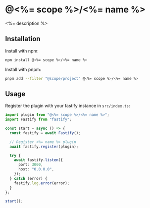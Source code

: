 # @<%= scope %>/<%= name %>

<%= description %>

## Installation

Install with npm:

```bash
npm install @<%= scope %>/<%= name %>
```

Install with pnpm:

```bash
pnpm add --filter "@scope/project" @<%= scope %>/<%= name %>
```

## Usage
Register the plugin with your fastify instance in `src/index.ts`:

```typescript
import plugin from "@<%= scope %>/<%= name %>";
import Fastify from "fastify";

const start = async () => {
  const fastify = await Fastify();

  // Register <%= name %> plugin
  await fastify.register(plugin);

  try {
    await fastify.listen({
      port: 3000,
      host: "0.0.0.0",
    });
  } catch (error) {
    fastify.log.error(error);
  }
};

start();
```
